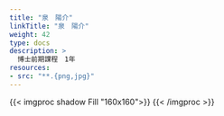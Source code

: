 ```yaml
---
title: "泉　陽介"
linkTitle: "泉　陽介"
weight: 42
type: docs
description: >
  博士前期課程　1年
resources:
- src: "**.{png,jpg}"
---
```


{{< imgproc shadow Fill "160x160">}}
{{< /imgproc >}}




